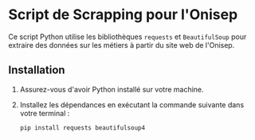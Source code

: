 # Script de Scrapping pour l'Onisep

Ce script Python utilise les bibliothèques `requests` et `BeautifulSoup` pour extraire des données sur les métiers à partir du site web de l'Onisep.

## Installation

1. Assurez-vous d'avoir Python installé sur votre machine.
2. Installez les dépendances en exécutant la commande suivante dans votre terminal :

   ```bash
   pip install requests beautifulsoup4

